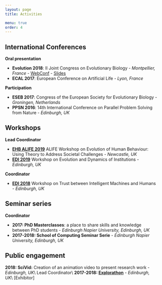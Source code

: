 ```yaml
---
layout: page
title: Activities

menu: true
order: 4
---
```


## International Conferences

**Oral presentation**
- **Evolution 2018**: II Joint Congress on Evolutionary Biology - *Montpellier, France* - [WebConf](https://programme.europa-organisation.com/slides/programme_jointCongressEvolBiology-2018/webconf/1051_21082018_1420_joffrecd_Cedric_Perret_2178/index.html) - [Slides](https://programme.europa-organisation.com/slides/programme_jointCongressEvolBiology-2018/slides/1051_21082018_1420_joffrecd_Cedric_Perret_2178/1051_21082018_1420_joffrecd_Cedric_Perret_926_wmk.pdf)
- **ECAL 2017**: European Conference on Artificial Life - *Lyon, France*

**Participation**
- **ESEB 2017**: Congress of the European Society for Evolutionary Biology - *Groningen, Netherlands*
- **PPSN 2016**: 14th International Conference on Parallel Problem Solving from Nature - *Edinburgh, UK*

## Workshops
**Lead Coordinator**
- **[EHB ALIFE 2019](https://ehbalife.github.io)** ALIFE Workshop on Evolution of Human Behaviour: Using Theory to Address Societal Challenges - *Newcastle, UK*
- **[EDI 2019](https://edi2019.github.io)** Workshop on Evolution and Dynamics of Institutions - *Edinburgh, UK*

**Coordinator**
- **[EDI 2018](https://tim2018.wordpress.com/)** Workshop on Trust between Intelligent Machines and Humans - *Edinburgh, UK*


## Seminar series
**Coordinator**
- **2017: PhD Masterclasses**: a place to share skills and knowledge between PhD students - *Edinburgh Napier University, Edinburgh, UK*
- **2017-2018: School of Computing Seminar Serie** - *Edinburgh Napier University, Edinburgh, UK*

## Public engagement
**2018: SciVid:** Creation of an animation video to present research work - *Edinburgh, UK*\\
Lead Coordinator\\
**2017-2018: [Explorathon](http://www.explorathon.co.uk/edinburgh/)** - *Edinburgh, UK*\\
[Exhibitor]



